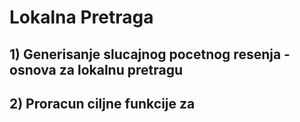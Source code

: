 # Lokalna Pretraga
## 1) Generisanje slucajnog pocetnog resenja - osnova za lokalnu pretragu
## 2) Proracun ciljne funkcije za 

